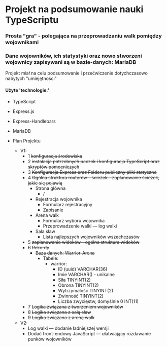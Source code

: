 <h1>Projekt na podsumowanie nauki TypeScriptu</h1>
<h3>Prosta "gra" - polegająca na przeprowadzaniu walk pomiędzy wojownikami</h3>
<h3>Dane wojowników, ich statystyki oraz nowo stworzeni wojownicy zapisywani są w bazie-danych: MariaDB </h3>

<p>Projekt miał na celu podsumowanie i przećwiczenie dotychczasowo nabytych "umiejętności"</p>
<h4>Użyte 'technologie:'</h4>

- TypeScript
- Express.js
- Express-Handlebars
- MariaDB

- Plan Projektu
    - V1:
        - 1 ~~konfiguracja środowiska~~
        - 2 ~~instalacja potrzebnych paczek i konfiguracja TypeScript oraz skryptów pomocniczych~~
        - 3 ~~Konfiguracja Express oraz Folderu publiczny pliki statyczne~~
        - 4 ~~Ogólna struktura routerów - ścieżek - zaplanowanie ścieżek, jakie się pojawią~~
            - Strona główna
                - /
            - Rejestracja wojownika
                - Formularz rejestracyjny
                - Zapisanie
            - Arena walk
                - Formularz wyboru wojownika
                - Przeprowadzenie walki — log walki
            - Sala sław
                - Lista najlepszych wojowników wszechczasów
        - 5 ~~zaplanowanie widoków - ogólna struktura widoków~~
        - 6 ~~Rekordy~~
            - ~~Baza danych: Warrior-Arena~~
                - Tabele:
                    - warrior:
                        - ID (uuid) VARCHAR(36)
                        - Imie VARCHAR() - unikalne
                        - Siła TINYINT(2)
                        - Obrona TINYINT(2)
                        - Wytrzymałość TINYINT(2)
                        - Zwinność TINYINT(2)
                        - Liczba zwycięstw, domyślnie 0 INT(11)
        - 7 ~~Logika związana z tworzeniem wojowników~~
        - 8 ~~Logika związana z salą sław~~
        - 9 ~~Logika związana z areną walk~~
    - V2:
        - Log walki — dodanie ładniejszej wersji
        - Dodać front-endowy JavaScript — ułatwiający rozdawanie punków wojowników
